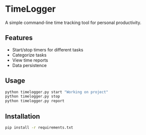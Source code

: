 # TimeLogger

A simple command-line time tracking tool for personal productivity.

## Features

- Start/stop timers for different tasks
- Categorize tasks
- View time reports
- Data persistence

## Usage

```bash
python timelogger.py start "Working on project"
python timelogger.py stop
python timelogger.py report
```

## Installation

```bash
pip install -r requirements.txt
```